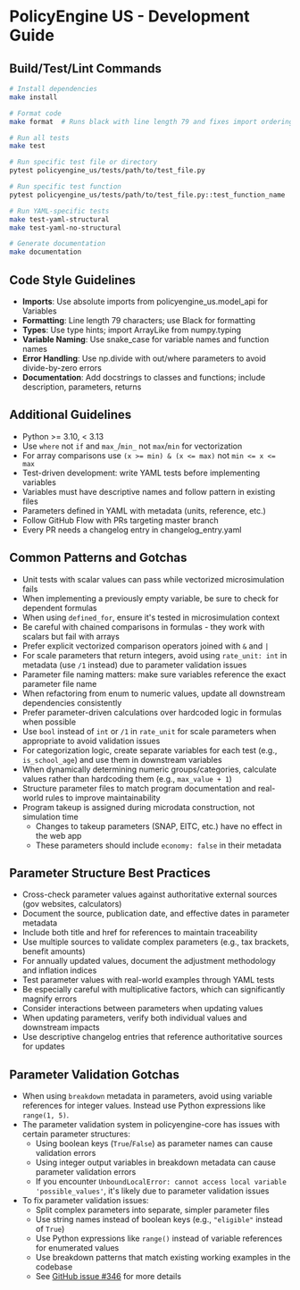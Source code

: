 # PolicyEngine US - Development Guide

## Build/Test/Lint Commands
```bash
# Install dependencies
make install

# Format code
make format  # Runs black with line length 79 and fixes import ordering

# Run all tests
make test

# Run specific test file or directory
pytest policyengine_us/tests/path/to/test_file.py

# Run specific test function
pytest policyengine_us/tests/path/to/test_file.py::test_function_name

# Run YAML-specific tests
make test-yaml-structural
make test-yaml-no-structural

# Generate documentation
make documentation
```

## Code Style Guidelines
- **Imports**: Use absolute imports from policyengine_us.model_api for Variables
- **Formatting**: Line length 79 characters; use Black for formatting
- **Types**: Use type hints; import ArrayLike from numpy.typing
- **Variable Naming**: Use snake_case for variable names and function names
- **Error Handling**: Use np.divide with out/where parameters to avoid divide-by-zero errors
- **Documentation**: Add docstrings to classes and functions; include description, parameters, returns

## Additional Guidelines
- Python >= 3.10, < 3.13
- Use `where` not `if` and `max_`/`min_` not `max`/`min` for vectorization
- For array comparisons use `(x >= min) & (x <= max)` not `min <= x <= max`
- Test-driven development: write YAML tests before implementing variables
- Variables must have descriptive names and follow pattern in existing files
- Parameters defined in YAML with metadata (units, reference, etc.)
- Follow GitHub Flow with PRs targeting master branch
- Every PR needs a changelog entry in changelog_entry.yaml

## Common Patterns and Gotchas
- Unit tests with scalar values can pass while vectorized microsimulation fails
- When implementing a previously empty variable, be sure to check for dependent formulas
- When using `defined_for`, ensure it's tested in microsimulation context
- Be careful with chained comparisons in formulas - they work with scalars but fail with arrays
- Prefer explicit vectorized comparison operators joined with `&` and `|`
- For scale parameters that return integers, avoid using `rate_unit: int` in metadata (use `/1` instead) due to parameter validation issues
- Parameter file naming matters: make sure variables reference the exact parameter file name 
- When refactoring from enum to numeric values, update all downstream dependencies consistently
- Prefer parameter-driven calculations over hardcoded logic in formulas when possible
- Use `bool` instead of `int` or `/1` in `rate_unit` for scale parameters when appropriate to avoid validation issues
- For categorization logic, create separate variables for each test (e.g., `is_school_age`) and use them in downstream variables
- When dynamically determining numeric groups/categories, calculate values rather than hardcoding them (e.g., `max_value + 1`)
- Structure parameter files to match program documentation and real-world rules to improve maintainability
- Program takeup is assigned during microdata construction, not simulation time
  - Changes to takeup parameters (SNAP, EITC, etc.) have no effect in the web app
  - These parameters should include `economy: false` in their metadata

## Parameter Structure Best Practices
- Cross-check parameter values against authoritative external sources (gov websites, calculators)
- Document the source, publication date, and effective dates in parameter metadata
- Include both title and href for references to maintain traceability
- Use multiple sources to validate complex parameters (e.g., tax brackets, benefit amounts)
- For annually updated values, document the adjustment methodology and inflation indices
- Test parameter values with real-world examples through YAML tests
- Be especially careful with multiplicative factors, which can significantly magnify errors
- Consider interactions between parameters when updating values
- When updating parameters, verify both individual values and downstream impacts
- Use descriptive changelog entries that reference authoritative sources for updates

## Parameter Validation Gotchas
- When using `breakdown` metadata in parameters, avoid using variable references for integer values. Instead use Python expressions like `range(1, 5)`.
- The parameter validation system in policyengine-core has issues with certain parameter structures:
  - Using boolean keys (`True`/`False`) as parameter names can cause validation errors
  - Using integer output variables in breakdown metadata can cause parameter validation errors
  - If you encounter `UnboundLocalError: cannot access local variable 'possible_values'`, it's likely due to parameter validation issues
- To fix parameter validation issues:
  - Split complex parameters into separate, simpler parameter files
  - Use string names instead of boolean keys (e.g., `"eligible"` instead of `True`)
  - Use Python expressions like `range()` instead of variable references for enumerated values
  - Use breakdown patterns that match existing working examples in the codebase
  - See [GitHub issue #346](https://github.com/PolicyEngine/policyengine-core/issues/346) for more details